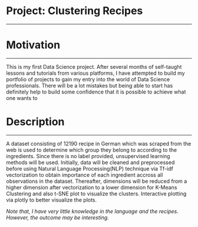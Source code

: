 # Project: Clustering Recipes
---
# Motivation
---
This is my first Data Science project. After several months of self-taught lessons and tutorials from various platforms, I have attempted to build my portfolio of projects to gain my entry into the world of Data Science professionals. There will be a lot mistakes but being able to start has definitely help to build some confidence that it is possible to achieve what one wants to

# Description
---
A dataset consisting of 12190 recipe in German which was scraped from the web is used to determine which group they belong to according to the ingredients. Since there is no label provided, unsupervised learning methods will be used. Initially, data will be cleaned and preprocessed before using Natural Language Processing(NLP) technique via Tf-idf vectorization to obtain importance of each ingredient accross all observations in the dataset. Thereafter, dimensions will be reduced from a higher dimension after vectorization to a lower dimension for K-Means Clustering and also t-SNE plot to visualize the clusters. Interactive plotting via plotly to better visualize the plots.

*Note that, I have very little knowledge in the language and the recipes. However, the outcome may be interesting.*
